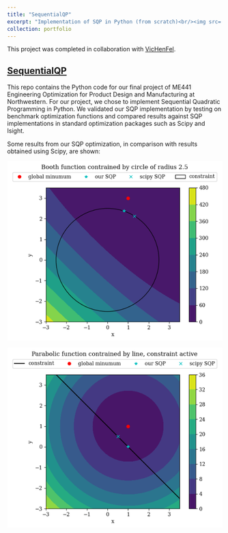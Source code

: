 ```yaml
---
title: "SequentialQP"
excerpt: "Implementation of SQP in Python (from scratch)<br/><img src='/images/sqp-booth.png'>"
collection: portfolio
---
```


This project was completed in collaboration with [VicHenFel](https://github.com/VicHenFel). 

## [SequentialQP](https://github.com/larisaycl/SeqQP)
This repo contains the Python code for our final project of ME441 Engineering Optimization for Product Design and Manufacturing at Northwestern. For our project, we chose to implement Sequential Quadratic Programming in Python. We validated our SQP implementation by testing on benchmark optimization functions and compared results against SQP implementations in standard optimization packages such as Scipy and Isight.

Some results from our SQP optimization, in comparison with results obtained using Scipy, are shown:

![](/images/sqp-booth.png)

![](/images/sqp-parabola.png)